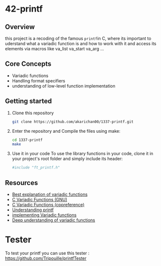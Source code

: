 # 42-printf

## Overview
this project is a recoding of the famous `printf`in C, where its important to uderstand what a variadic function is and how to work with it and access its elements via macros like va_list va_start va_arg ...

## Core Concepts
  - Variadic functions
  - Handling format specifiers
  - understanding of low-level function implementation

## Getting started
  1. Clone this repository
       ```bash
       git clone https://github.com/akarichan00/1337-printf.git
       ```
  2. Enter the repository and Compile the files using make:
      ```bash
      cd 1337-printf
      make
      ```
  3. Use it in your code
     To use the library functions in your code, clone it in your project's root folder and simply include its header:
     ```bash
     #include "ft_printf.h"
     ```

## Resources
  - [Best explanation of variadic functions](https://www.youtube.com/watch?v=oDC208zvsdg)
  - [C Variadic Functions (GNU)](https://www.gnu.org/software/libc/manual/html_node/Variadic-Functions.html)
  - [C Variadic Functions (cppreference)](https://en.cppreference.com/w/c/variadic)
  - [Understanding printf](https://en.wikipedia.org/wiki/Printf_format_string) 
  - [implementing Variadic functions](https://www.youtube.com/watch?v=7Sph8JlRo0g&embeds_referring_euri=https%3A%2F%2Fwww.notion.so%2F&source_ve_path=MjM4NTE)
  - [Deep understanding of variadic functions ](https://miro.com/app/board/uXjVN-42a5k=/)


# Tester
  To test your printf you can use this tester : https://github.com/Tripouille/printfTester
